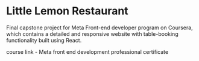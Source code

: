 # Little Lemon Restaurant
Final capstone project for Meta Front-end developer program on Coursera, which contains a detailed and responsive website with table-booking functionality built using React.

course link - Meta front end development professional certificate
